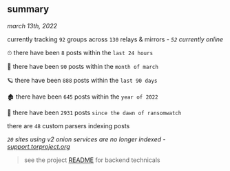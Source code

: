 
## summary
_march 13th, 2022_

currently tracking `92` groups across `130` relays & mirrors - _`52` currently online_

⏲ there have been `8` posts within the `last 24 hours`

🦈 there have been `90` posts within the `month of march`

🪐 there have been `888` posts within the `last 90 days`

🏚 there have been `645` posts within the `year of 2022`

🦕 there have been `2931` posts `since the dawn of ransomwatch`

there are `48` custom parsers indexing posts

_`20` sites using v2 onion services are no longer indexed - [support.torproject.org](https://support.torproject.org/onionservices/v2-deprecation/)_

> see the project [README](https://github.com/thetanz/ransomwatch#ransomwatch--) for backend technicals
